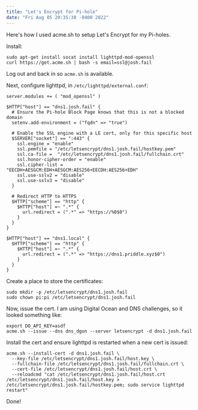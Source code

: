 ```yaml
---
title: "Let's Encrypt for Pi-hole"
date: "Fri Aug 05 20:35:38 -0400 2022"
---
```


Here's how I used acme.sh to setup Let's Encrypt for my Pi-holes.

Install:

```
sudo apt-get install socat install lighttpd-mod-openssl
curl https://get.acme.sh | bash -s email=ssl@josh.fail
```

Log out and back in so `acme.sh` is available.

Next, configure lighttpd, in `/etc/lighttpd/external.conf`:

```
server.modules += ( "mod_openssl" )

$HTTP["host"] == "dns1.josh.fail" {
  # Ensure the Pi-hole Block Page knows that this is not a blocked domain
  setenv.add-environment = ("fqdn" => "true")

  # Enable the SSL engine with a LE cert, only for this specific host
  $SERVER["socket"] == ":443" {
    ssl.engine = "enable"
    ssl.pemfile = "/etc/letsencrypt/dns1.josh.fail/hostkey.pem"
    ssl.ca-file =  "/etc/letsencrypt/dns1.josh.fail/fullchain.crt"
    ssl.honor-cipher-order = "enable"
    ssl.cipher-list = "EECDH+AESGCM:EDH+AESGCM:AES256+EECDH:AES256+EDH"
    ssl.use-sslv2 = "disable"
    ssl.use-sslv3 = "disable"
  }

  # Redirect HTTP to HTTPS
  $HTTP["scheme"] == "http" {
    $HTTP["host"] =~ ".*" {
      url.redirect = (".*" => "https://%0$0")
    }
  }
}

$HTTP["host"] == "dns1.local" {
  $HTTP["scheme"] == "http" {
    $HTTP["host"] =~ ".*" {
      url.redirect = (".*" => "https://dns1.priddle.xyz$0")
    }
  }
}
```

Create a place to store the certificates:

```
sudo mkdir -p /etc/letsencrypt/dns1.josh.fail
sudo chown pi:pi /etc/letsencrypt/dns1.josh.fail
```

Now, issue the cert. I am using Digital Ocean and DNS challenges, so it looked
something like:

```
export DO_API_KEY=asdf
acme.sh --issue --dns dns_dgon --server letsencrypt -d dns1.josh.fail
```

Install the cert and ensure lighttpd is restarted when a new cert is issued:

```
acme.sh --install-cert -d dns1.josh.fail \
  --key-file /etc/letsencrypt/dns1.josh.fail/host.key \
  --fullchain-file /etc/letsencrypt/dns1.josh.fail/fullchain.crt \
  --cert-file /etc/letsencrypt/dns1.josh.fail/host.crt \
  --reloadcmd "cat /etc/letsencrypt/dns1.josh.fail/host.crt /etc/letsencrypt/dns1.josh.fail/host.key > /etc/letsencrypt/dns1.josh.fail/hostkey.pem; sudo service lighttpd restart"
```

Done!
